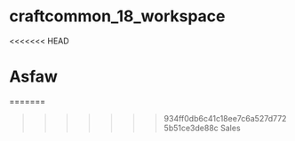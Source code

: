 # craftcommon_18_workspace
<<<<<<< HEAD
# Asfaw
=======
>>>>>>> 934ff0db6c41c18ee7c6a527d7725b51ce3de88c
Sales
